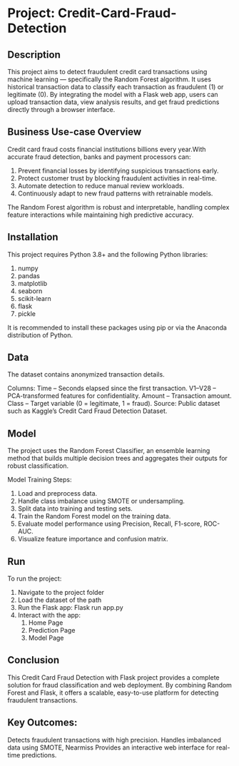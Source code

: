 # Project: Credit-Card-Fraud-Detection

## Description
This project aims to detect fraudulent credit card transactions using machine learning — specifically the Random Forest algorithm.
It uses historical transaction data to classify each transaction as fraudulent (1) or legitimate (0).
By integrating the model with a Flask web app, users can upload transaction data, view analysis results, and get fraud predictions directly through a browser interface.

## Business Use-case Overview
Credit card fraud costs financial institutions billions every year.With accurate fraud detection, banks and payment processors can:

1. Prevent financial losses by identifying suspicious transactions early.
2. Protect customer trust by blocking fraudulent activities in real-time.
3. Automate detection to reduce manual review workloads.
4. Continuously adapt to new fraud patterns with retrainable models.

The Random Forest algorithm is robust and interpretable, handling complex feature interactions while maintaining high predictive accuracy.

## Installation
This project requires Python 3.8+ and the following Python libraries:

1. numpy
2. pandas
3. matplotlib
4. seaborn
5. scikit-learn
6. flask
7. pickle

It is recommended to install these packages using pip or via the Anaconda distribution of Python.

## Data
The dataset contains anonymized transaction details.

Columns:
Time – Seconds elapsed since the first transaction.
V1–V28 – PCA-transformed features for confidentiality.
Amount – Transaction amount.
Class – Target variable (0 = legitimate, 1 = fraud).
Source: Public dataset such as Kaggle’s Credit Card Fraud Detection Dataset.

## Model
The project uses the Random Forest Classifier, an ensemble learning method that builds multiple decision trees and aggregates their outputs for robust classification.

Model Training Steps:

1. Load and preprocess data.
2. Handle class imbalance using SMOTE or undersampling.
3. Split data into training and testing sets.
4. Train the Random Forest model on the training data.
5. Evaluate model performance using Precision, Recall, F1-score, ROC-AUC.
6. Visualize feature importance and confusion matrix.

## Run
To run the project:
1. Navigate to the project folder
2. Load the dataset of the path
3. Run the Flask app:
   Flask run app.py
4. Interact with the app:
   1. Home Page
   2. Prediction Page
   3. Model Page

## Conclusion
This Credit Card Fraud Detection with Flask project provides a complete solution for fraud classification and web deployment.
By combining Random Forest and Flask, it offers a scalable, easy-to-use platform for detecting fraudulent transactions.

## Key Outcomes:
Detects fraudulent transactions with high precision.
Handles imbalanced data using SMOTE, Nearmiss
Provides an interactive web interface for real-time predictions.
